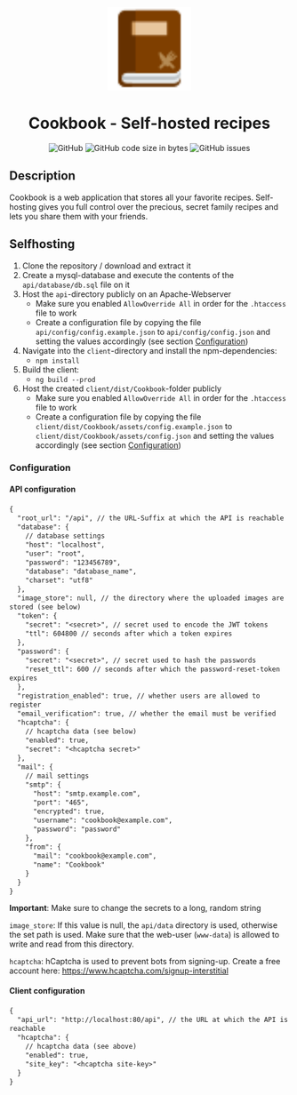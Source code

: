 <p align="center">
    <img alt="Cookbook" src="https://raw.githubusercontent.com/m-thalmann/Cookbook/master/client/src/assets/images/cookbook.svg" width="150"/>
</p>
<h1 align="center">Cookbook - Self-hosted recipes</h1>

<p align="center">
<img alt="GitHub" src="https://img.shields.io/github/license/m-thalmann/cookbook">
<img alt="GitHub code size in bytes" src="https://img.shields.io/github/languages/code-size/m-thalmann/cookbook">
<img alt="GitHub issues" src="https://img.shields.io/github/issues/m-thalmann/cookbook">
</p>

## Description

Cookbook is a web application that stores all your favorite recipes. Self-hosting gives you full control over the precious, secret family recipes and lets you share them with your friends.

## Selfhosting

1. Clone the repository / download and extract it
1. Create a mysql-database and execute the contents of the `api/database/db.sql` file on it
1. Host the `api`-directory publicly on an Apache-Webserver
   - Make sure you enabled `AllowOverride All` in order for the `.htaccess` file to work
   - Create a configuration file by copying the file `api/config/config.example.json` to `api/config/config.json` and setting the values accordingly (see section [Configuration](#configuration))
1. Navigate into the `client`-directory and install the npm-dependencies:
   - `npm install`
1. Build the client:
   - `ng build --prod`
1. Host the created `client/dist/Cookbook`-folder publicly
   - Make sure you enabled `AllowOverride All` in order for the `.htaccess` file to work
   - Create a configuration file by copying the file `client/dist/Cookbook/assets/config.example.json` to `client/dist/Cookbook/assets/config.json` and setting the values accordingly (see section [Configuration](#configuration))

### Configuration

#### API configuration

```jsonc
{
  "root_url": "/api", // the URL-Suffix at which the API is reachable
  "database": {
    // database settings
    "host": "localhost",
    "user": "root",
    "password": "123456789",
    "database": "database_name",
    "charset": "utf8"
  },
  "image_store": null, // the directory where the uploaded images are stored (see below)
  "token": {
    "secret": "<secret>", // secret used to encode the JWT tokens
    "ttl": 604800 // seconds after which a token expires
  },
  "password": {
    "secret": "<secret>", // secret used to hash the passwords
    "reset_ttl": 600 // seconds after which the password-reset-token expires
  },
  "registration_enabled": true, // whether users are allowed to register
  "email_verification": true, // whether the email must be verified
  "hcaptcha": {
    // hcaptcha data (see below)
    "enabled": true,
    "secret": "<hcaptcha secret>"
  },
  "mail": {
    // mail settings
    "smtp": {
      "host": "smtp.example.com",
      "port": "465",
      "encrypted": true,
      "username": "cookbook@example.com",
      "password": "password"
    },
    "from": {
      "mail": "cookbook@example.com",
      "name": "Cookbook"
    }
  }
}
```

**Important**: Make sure to change the secrets to a long, random string

`image_store`: If this value is null, the `api/data` directory is used, otherwise the set path is used. Make sure that the web-user (`www-data`) is allowed to write and read from this directory.

`hcaptcha`: hCaptcha is used to prevent bots from signing-up. Create a free account here: https://www.hcaptcha.com/signup-interstitial

#### Client configuration

```jsonc
{
  "api_url": "http://localhost:80/api", // the URL at which the API is reachable
  "hcaptcha": {
    // hcaptcha data (see above)
    "enabled": true,
    "site_key": "<hcaptcha site-key>"
  }
}
```
